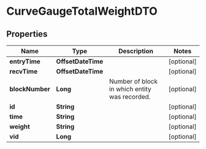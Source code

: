 

# CurveGaugeTotalWeightDTO


## Properties

| Name | Type | Description | Notes |
|------------ | ------------- | ------------- | -------------|
|**entryTime** | **OffsetDateTime** |  |  [optional] |
|**recvTime** | **OffsetDateTime** |  |  [optional] |
|**blockNumber** | **Long** | Number of block in which entity was recorded. |  [optional] |
|**id** | **String** |  |  [optional] |
|**time** | **String** |  |  [optional] |
|**weight** | **String** |  |  [optional] |
|**vid** | **Long** |  |  [optional] |



